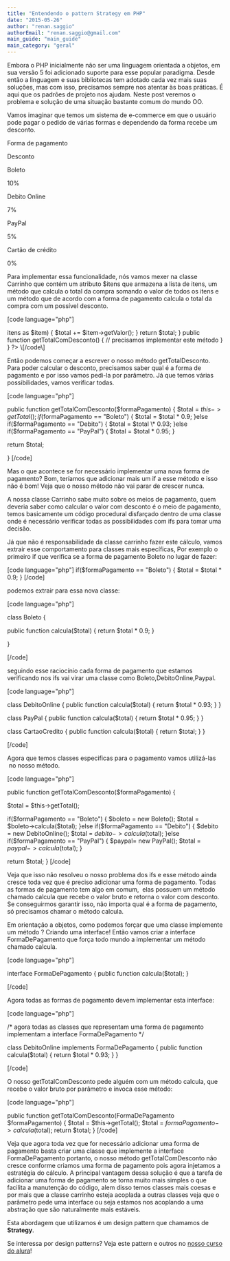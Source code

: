 ```yaml
---
title: "Entendendo o pattern Strategy em PHP"
date: "2015-05-26"
author: "renan.saggio"
authorEmail: "renan.saggio@gmail.com"
main_guide: "main_guide"
main_category: "geral"
---
```


Embora o PHP inicialmente não ser uma linguagem orientada a objetos, em sua versão 5 foi adicionado suporte para esse popular paradigma. Desde então a linguagem e suas bibliotecas tem adotado cada vez mais suas soluções, mas com isso, precisamos sempre nos atentar às boas práticas. É aqui que os padrões de projeto nos ajudam. Neste post veremos o problema e solução de uma situação bastante comum do mundo OO.

Vamos imaginar que temos um sistema de e-commerce em que o usuário pode pagar o pedido de várias formas e dependendo da forma recebe um desconto.

 

Forma de pagamento

Desconto

Boleto

10%

Debito Online

7%

PayPal

5%

Cartão de crédito

0%

Para implementar essa funcionalidade, nós vamos mexer na classe Carrinho que contém um atributo $itens que armazena a lista de itens, um método que calcula o total da compra somando o valor de todos os itens e um método que de acordo com a forma de pagamento calcula o total da compra com um possível desconto.

\[code language="php"\]

<?php class Carrinho {

// adiciona item, remove item e outros métodos do carrinho

public function getTotal() {

$total = 0; foreach($this->itens as $item) { $total += $item->getValor(); }

return $total; }

public function getTotalComDesconto() { // precisamos implementar este método }

} ?> \[/code\]

Então podemos começar a escrever o nosso método getTotalDesconto. Para poder calcular o desconto, precisamos saber qual é a forma de pagamento e por isso vamos pedi-la por parâmetro. Já que temos várias possibilidades, vamos verificar todas.

\[code language="php"\]

public function getTotalComDesconto($formaPagamento) { $total = $this->getTotal(); if($formaPagamento == "Boleto") { $total = $total \* 0.9; }else if($formaPagamento == "Debito") { $total = $total \* 0.93; }else if($formaPagamento == "PayPal") { $total = $total \* 0.95; }

return $total;

} \[/code\]

Mas o que acontece se for necessário implementar uma nova forma de pagamento? Bom, teríamos que adicionar mais um if a esse método e isso não é bom! Veja que o nosso método não vai parar de crescer nunca.

A nossa classe Carrinho sabe muito sobre os meios de pagamento, quem deveria saber como calcular o valor com desconto é o meio de pagamento, temos basicamente um código procedural disfarçado dentro de uma classe onde é necessário verificar todas as possibilidades com ifs para tomar uma decisão.

Já que não é responsabilidade da classe carrinho fazer este cálculo, vamos extrair esse comportamento para classes mais específicas, Por exemplo o primeiro if que verifica se a forma de pagamento Boleto no lugar de fazer:

\[code language="php"\] if($formaPagamento == "Boleto") { $total = $total \* 0.9; } \[/code\]

podemos extrair para essa nova classe:

\[code language="php"\]

class Boleto {

public function calcula($total) { return $total \* 0.9; }

}

\[/code\]

seguindo esse raciocínio cada forma de pagamento que estamos verificando nos ifs vai virar uma classe como Boleto,DebitoOnline,Paypal.

\[code language="php"\]

class DebitoOnline { public function calcula($total) { return $total \* 0.93; } }

class PayPal { public function calcula($total) { return $total \* 0.95; } }

class CartaoCredito { public function calcula($total) { return $total; } }

\[/code\]

Agora que temos classes especificas para o pagamento vamos utilizá-las  no nosso método.

\[code language="php"\]

public function getTotalComDesconto($formaPagamento) {

$total = $this->getTotal();

if($formaPagamento == "Boleto") { $boleto = new Boleto(); $total = $boleto->calcula($total); }else if($formaPagamento == "Debito") { $debito = new DebitoOnline(); $total = $debito->calcula($total); }else if($formaPagamento == "PayPal") { $paypal= new PayPal(); $total = $paypal->calcula($total); }

return $total; } \[/code\]

Veja que isso não resolveu o nosso problema dos ifs e esse método ainda cresce toda vez que é preciso adicionar uma forma de pagamento. Todas as formas de pagamento tem algo em comum,  elas possuem um método chamado calcula que recebe o valor bruto e retorna o valor com desconto. Se conseguirmos garantir isso, não importa qual é a forma de pagamento, só precisamos chamar o método calcula.

Em orientação a objetos, como podemos forçar que uma classe implemente um método ? Criando uma interface! Então vamos criar a interface FormaDePagamento que força todo mundo a implementar um método chamado calcula.

\[code language="php"\]

interface FormaDePagamento { public function calcula($total); }

\[/code\]

Agora todas as formas de pagamento devem implementar esta interface:

\[code language="php"\]

/\* agora todas as classes que representam uma forma de pagamento implementam a interface FormaDePagamento \*/

class DebitoOnline implements FormaDePagamento { public function calcula($total) { return $total \* 0.93; } }

\[/code\]

O nosso getTotalComDesconto pede alguém com um método calcula, que recebe o valor bruto por parâmetro e invoca esse método:

\[code language="php"\]

public function getTotalComDesconto(FormaDePagamento $formaPagamento) { $total = $this->getTotal(); $total = $formaPagamento->calcula($total); return $total; } \[/code\]

Veja que agora toda vez que for necessário adicionar uma forma de pagamento basta criar uma classe que implemente a interface FormaDePagamento portanto, o nosso método getTotalComDesconto não cresce conforme criamos uma forma de pagamento pois agora injetamos a estratégia do cálculo. A principal vantagem dessa solução é que a tarefa de adicionar uma forma de pagamento se torna muito mais simples o que facilita a manutenção do código, alem disso temos classes mais coesas e por mais que a classe carrinho esteja acoplada a outras classes veja que o parâmetro pede uma interface ou seja estamos nos acoplando a uma abstração que são naturalmente mais estáveis.

Esta abordagem que utilizamos é um design pattern que chamamos de **Strategy**.

Se interessa por design patterns? Veja este pattern e outros no [nosso curso do alura](https://www.alura.com.br/cursos-online-php#design-pattern-php)!
